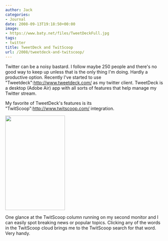 ```yaml
---
author: Jack
categories:
- Journal
date: 2008-09-13T19:18:50+00:00
image:
- https://www.baty.net/files/TweetDeckFull.jpg
tags:
- twitter
title: TweetDeck and TwitScoop
url: /2008/tweetdeck-and-twitscoop/
---
```


<span class="drop_cap">T</span>witter can be a noisy bastard. I follow maybe 250 people and there's no good way to keep up unless that is the only thing I'm doing. Hardly a productive option. Recently I've started to use "Tweetdeck":http://www.tweetdeck.com/ as my twitter client. TweetDeck is a desktop (Adobe Air) app with all sorts of features that help manage my Twitter stream.

My favorite of TweetDeck's features is its "TwitScoop":http://www.twitscoop.com/ integration.

[<img src="https://www.baty.net/files//tweetdeck-189x300.jpg" alt="" title="tweetdeck" width="189" height="300" class="aligncenter size-medium wp-image-2667" />][1]

One glance at the TwitScoop column running on my second monitor and I can easily spot breaking news or popular topics. Clicking any of the words in the TwitScoop cloud brings me to the TwitScoop search for that word. Very handy.

 [1]: https://www.baty.net/files/tweetdeck.jpg